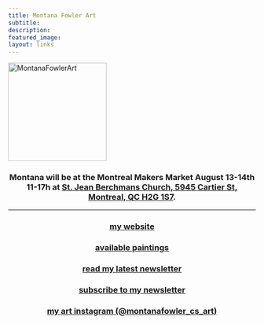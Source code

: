 ```yaml
---
title: Montana Fowler Art
subtitle: 
description: 
featured_image: 
layout: links
---
```


<img src="/website/images/portrait/2021_portrait-5.jpg" alt="MontanaFowlerArt" width="200"/>

<h3 style="text-align: center;">Montana will be at the <b>Montreal Makers Market August 13-14th 11-17h</b> at <a href="https://goo.gl/maps/JmaKTcHQap1ZHypE7" style="text-decoration: underline;">St. Jean Berchmans Church, 5945 Cartier St, Montreal, QC H2G 1S7</a>.</h3>

---------------
<h3 style="text-align: center; text-decoration: underline;"> <a href="https://montanafowler.github.io/website/index.html">my website</a></h3>
<h3 style="text-align: center; text-decoration: underline;"> <a href="https://montanafowler.github.io/website/shop">available paintings </a></h3>
<h3 style="text-align: center; text-decoration: underline;"> <a href="https://mailchi.mp/9bbd2af76637/exploring-through-a-dip"> read my latest newsletter </a></h3>
<h3 style="text-align: center; text-decoration: underline;"> <a href="https://montanafowler.us2.list-manage.com/subscribe?u=a53b48a7dada1d1df2268f45c&id=e5121f1348"> subscribe to my newsletter</a></h3>
<h3 style="text-align: center; text-decoration: underline;"> <a href="https://www.instagram.com/montanafowler_cs_art/"> my art instagram (@montanafowler_cs_art) </a></h3>